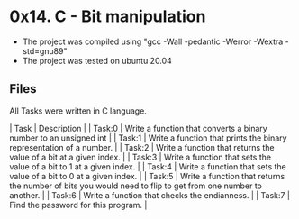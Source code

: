 # 0x14. C - Bit manipulation
* The project was compiled using "gcc -Wall -pedantic -Werror -Wextra -std=gnu89"
* The project was tested on ubuntu 20.04

## Files
All Tasks were written in C language.

| Task | Description |
| Task:0 | Write a function that converts a binary number to an unsigned int |
| Task:1 | Write a function that prints the binary representation of a number. |
| Task:2 | Write a function that returns the value of a bit at a given index. |
| Task:3 | Write a function that sets the value of a bit to 1 at a given index. |
| Task:4 | Write a function that sets the value of a bit to 0 at a given index. |
| Task:5 | Write a function that returns the number of bits you would need to flip to get from one number to another. |
| Task:6 | Write a function that checks the endianness. |
| Task:7 | Find the password for this program. |

